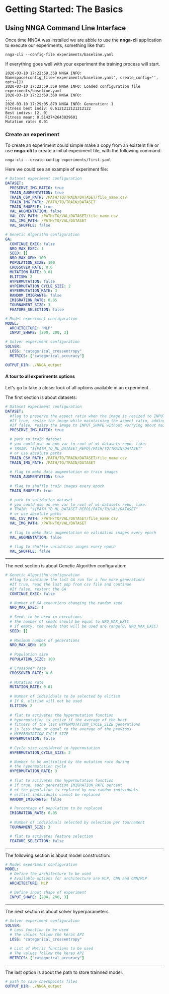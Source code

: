 # Getting Started: The Basics

## Using NNGA **C**ommand **Li**ne **I**nterface

Once time NNGA was installed we are abble to use the **nnga-cli** application to execute our experiments, something like that:

```console
nnga-cli --config-file experiments/baseline.yaml
```

If everything goes well with your experiment the training process will start.

```console
2020-03-10 17:22:59,359 NNGA INFO: Namespace(config_file='experiments/baseline.yaml', create_config='', opts=[])
2020-03-10 17:22:59,359 NNGA INFO: Loaded configuration file experiments/baseline.yaml
2020-03-10 17:22:59,360 NNGA INFO:
...
2020-03-10 17:29:05,879 NNGA INFO: Generation: 1
Fitness best indiv: 0.6121212121212122
Best indivs: [2, 0]
Fitness mean: 0.5142742643829601
Mutation rate: 0.01
```

### Create an experiment
To create an experiment could simple make a copy from an existent file or use **nnga-cli** to create a initial experiment file, with the following command.

```console
nnga-cli --create-config experiments/first.yaml
```

Here we could see an example of experiment file:
```yaml
# Dataset experiment configuration
DATASET:
  PRESERVE_IMG_RATIO: true
  TRAIN_AUGMENTATION: true
  TRAIN_CSV_PATH: /PATH/TO/TRAIN/DATASET/file_name.csv
  TRAIN_IMG_PATH: /PATH/TO/TRAIN/DATASET
  TRAIN_SHUFFLE: true
  VAL_AUGMENTATION: false
  VAL_CSV_PATH: /PATH/TO/VAL/DATASET/file_name.csv
  VAL_IMG_PATH: /PATH/TO/VAL/DATASET
  VAL_SHUFFLE: false

# Genetic Algorithm configuration
GA:
  CONTINUE_EXEC: false
  NRO_MAX_EXEC: 1
  SEED: []
  NRO_MAX_GEN: 100  
  POPULATION_SIZE: 100
  CROSSOVER_RATE: 0.6
  MUTATION_RATE: 0.01
  ELITISM: 2
  HYPERMUTATION: false
  HYPERMUTATION_CYCLE_SIZE: 2
  HYPERMUTATION_RATE: 3
  RANDOM_IMIGRANTS: false
  IMIGRATION_RATE: 0.05  
  TOURNAMENT_SIZE: 3
  FEATURE_SELECTION: false    

# Model experiment configuration
MODEL:
  ARCHITECTURE: "MLP"
  INPUT_SHAPE: [200, 200, 3]

# Solver experiment configuration
SOLVER:
  LOSS: "categorical_crossentropy"
  METRICS: ["categorical_accuracy"]

OUTPUT_DIR: ./NNGA_output
```

#### A tour to all experiments options

Let's go to take a closer look of all options available in an experiment.  

The first section is about datasets: 
```yaml
# Dataset experiment configuration
DATASET:
  #flag to preserve the aspect ratio when the image is resized to INPUT_SHAPE
  #If true, resize the image while maintaining the aspect ratio, adding a black background
  #If false, resize the image to INPUT_SHAPE without worrying about maintaining the aspect ratio
  PRESERVE_IMG_RATIO: true

  # path to train dataset
  # you could use an env var to root of ml-datasets repo, like:
  # TRAIN: "${PATH_TO_ML_DATASET_REPO}/PATH/TO/TRAIN/DATASET"
  # or use absolute paths
  TRAIN_CSV_PATH: /PATH/TO/TRAIN/DATASET/file_name.csv
  TRAIN_IMG_PATH: /PATH/TO/TRAIN/DATASET
  
  # flag to make data augmentation on train images
  TRAIN_AUGMENTATION: true
  
  # flag to shuffle train images every epoch
  TRAIN_SHUFFLE: true

  # path to validation dataset
  # you could use an env var to root of ml-datasets repo, like:
  # TRAIN: "${PATH_TO_ML_DATASET_REPO}/PATH/TO/VAL/DATASET"
  # or use absolute paths
  VAL_CSV_PATH: /PATH/TO/VAL/DATASET/file_name.csv
  VAL_IMG_PATH: /PATH/TO/VAL/DATASET
  
  # flag to make data augmentation on validation images every epoch
  VAL_AUGMENTATION: false
  
  # flag to shuffle validation images every epoch
  VAL_SHUFFLE: false
```
------------------------------
The next section is about Genetic Algorithm configuration:
```yaml
# Genetic Algorithm configuration
  #flag to continue the last GA run for a few more generations
  #If true, read the last pop from csv file and continue
  #If false, restart the GA
  CONTINUE_EXEC: false

  # Number of GA executions changing the random seed 
  NRO_MAX_EXEC: 1
  
  # Seeds to be used in executions
  # The number of seeds should be equal to NRO_MAX_EXEC
  # If empty, the seeds that will be used are range(0, NRO_MAX_EXEC)
  SEED: []
  
  # Maximum number of generations
  NRO_MAX_GEN: 100  
  
  # Population size
  POPULATION_SIZE: 100

  # Crossover rate
  CROSSOVER_RATE: 0.6
  
  # Mutation rate
  MUTATION_RATE: 0.01
  
  # Number of individuals to be selected by elitism
  # If 0, elitism will not be used
  ELITISM: 2
  
  # flat to activates the hypermutation function
  # hypermutation is active if the average of the best 
  # fitness of the last HYPERMUTATION_CYCLE_SIZE generations 
  # is less than or equal to the average of the previous 
  # HYPERMUTATION_CYCLE_SIZE
  HYPERMUTATION: false
  
  # Cycle size considered in hypermutation
  HYPERMUTATION_CYCLE_SIZE: 2

  # Number to be multiplied by the mutation rate during 
  # the hypermutation cycle
  HYPERMUTATION_RATE: 3
  
  # flat to activates the hypermutation function
  # If true, each generation IMIGRATION_RATE percent 
  # of the population is replaced by new random individuals.
  # elitist individuals cannot be replaced
  RANDOM_IMIGRANTS: false

  # Percentage of population to be replaced
  IMIGRATION_RATE: 0.05  
  
  # Number of individuals selected by selection per tournament
  TOURNAMENT_SIZE: 3

  # flat to activates feature selection
  FEATURE_SELECTION: false    
```

------------------------------
The following section is about model construction:
```yaml
# Model experiment configuration
MODEL:
  # Define the architecture to be used
  # Available options for architecture are MLP, CNN and CNN/MLP
  ARCHITECTURE: MLP

  # Define input shape of experiment
  INPUT_SHAPE: [200, 200, 3]
```

------------------------------
The next section is about solver hyperparameters.
```yaml
# Solver experiment configuration
SOLVER:
  # Loss function to be used
  # The values follow the keras API
  LOSS: "categorical_crossentropy"

  # List of Metric functions to be used
  # The values follow the keras API
  METRICS: ["categorical_accuracy"]
```

------------------------------
The last option is about the path to store trainned model.
```yaml
# path to save checkpoints files
OUTPUT_DIR: ./NNGA_output
```
